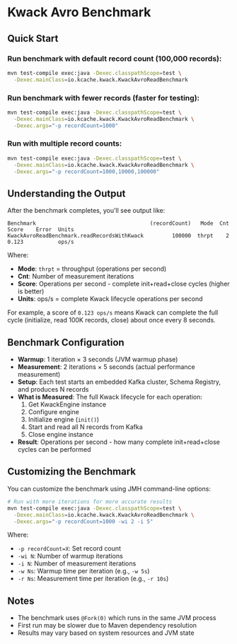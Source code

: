 # Kwack Avro Benchmark

## Quick Start

### Run benchmark with default record count (100,000 records):
```bash
mvn test-compile exec:java -Dexec.classpathScope=test \
  -Dexec.mainClass=io.kcache.kwack.KwackAvroReadBenchmark
```

### Run benchmark with fewer records (faster for testing):
```bash
mvn test-compile exec:java -Dexec.classpathScope=test \
  -Dexec.mainClass=io.kcache.kwack.KwackAvroReadBenchmark \
  -Dexec.args="-p recordCount=1000"
```

### Run with multiple record counts:
```bash
mvn test-compile exec:java -Dexec.classpathScope=test \
  -Dexec.mainClass=io.kcache.kwack.KwackAvroReadBenchmark \
  -Dexec.args="-p recordCount=1000,10000,100000"
```

## Understanding the Output

After the benchmark completes, you'll see output like:

```
Benchmark                                    (recordCount)   Mode  Cnt   Score    Error  Units
KwackAvroReadBenchmark.readRecordsWithKwack         100000  thrpt    2   0.123           ops/s
```

Where:
- **Mode**: `thrpt` = throughput (operations per second)
- **Cnt**: Number of measurement iterations
- **Score**: Operations per second - complete init+read+close cycles (higher is better)
- **Units**: ops/s = complete Kwack lifecycle operations per second

For example, a score of `0.123 ops/s` means Kwack can complete the full cycle (initialize, read 100K records, close) about once every 8 seconds.

## Benchmark Configuration

- **Warmup**: 1 iteration × 3 seconds (JVM warmup phase)
- **Measurement**: 2 iterations × 5 seconds (actual performance measurement)
- **Setup**: Each test starts an embedded Kafka cluster, Schema Registry, and produces N records
- **What is Measured**: The full Kwack lifecycle for each operation:
  1. Get KwackEngine instance
  2. Configure engine
  3. Initialize engine (`init()`)
  4. Start and read all N records from Kafka
  5. Close engine instance
- **Result**: Operations per second - how many complete init+read+close cycles can be performed

## Customizing the Benchmark

You can customize the benchmark using JMH command-line options:

```bash
# Run with more iterations for more accurate results
mvn test-compile exec:java -Dexec.classpathScope=test \
  -Dexec.mainClass=io.kcache.kwack.KwackAvroReadBenchmark \
  -Dexec.args="-p recordCount=1000 -wi 2 -i 5"
```

Where:
- `-p recordCount=X`: Set record count
- `-wi N`: Number of warmup iterations
- `-i N`: Number of measurement iterations
- `-w Ns`: Warmup time per iteration (e.g., `-w 5s`)
- `-r Ns`: Measurement time per iteration (e.g., `-r 10s`)

## Notes

- The benchmark uses `@Fork(0)` which runs in the same JVM process
- First run may be slower due to Maven dependency resolution
- Results may vary based on system resources and JVM state

